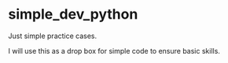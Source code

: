 # simple_dev_python
Just simple practice cases.

I will use this as a drop box for simple code to ensure basic skills.
